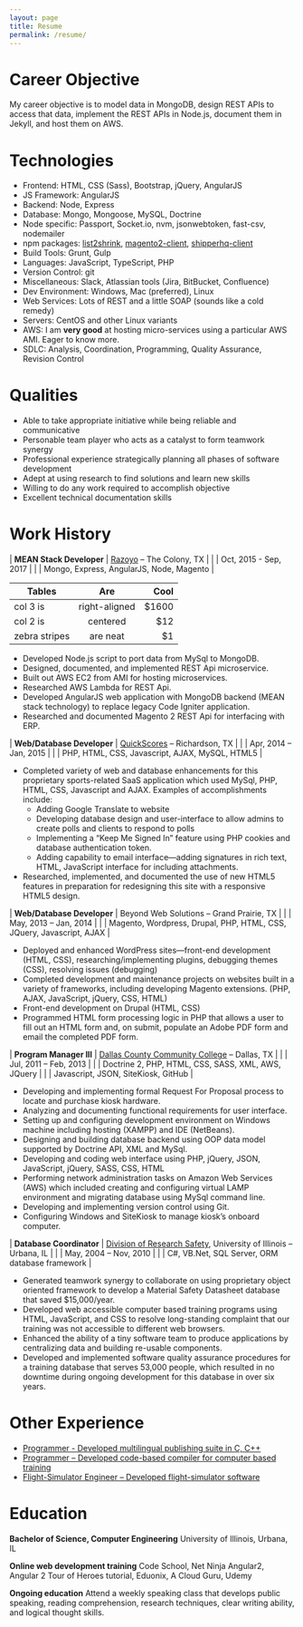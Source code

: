```yaml
---
layout: page
title: Resume 
permalink: /resume/
---
```


# Career Objective
  
My career objective is to model data in MongoDB, design REST APIs to access that data, implement the REST APIs in Node.js, document them in Jekyll, and host them on AWS.

# Technologies

* Frontend:		HTML, CSS (Sass), Bootstrap, jQuery, AngularJS
* JS Framework: AngularJS
* Backend:		Node, Express
* Database:		Mongo, Mongoose, MySQL, Doctrine
* Node specific:		Passport, Socket.io, nvm, jsonwebtoken, fast-csv, nodemailer
* npm packages: [list2shrink](https://www.npmjs.com/package/list2shrink), [magento2-client](https://www.npmjs.com/package/magento2-client), [shipperhq-client](https://www.npmjs.com/package/shipperhq-client)
* Build Tools:		Grunt, Gulp
* Languages:		JavaScript, TypeScript, PHP
* Version Control:	git
* Miscellaneous:	Slack, Atlassian tools (Jira, BitBucket, Confluence)
* Dev Environment:	Windows, Mac (preferred), Linux
* Web Services:		Lots of REST and a little SOAP (sounds like a cold remedy)
* Servers:		CentOS and other Linux variants
* AWS:   I am **very good** at hosting micro-services using a particular AWS AMI.  Eager to know more.
* SDLC:			Analysis, Coordination, Programming, Quality Assurance, Revision Control


# Qualities

* Able to take appropriate initiative while being reliable and communicative
* Personable team player who acts as a catalyst to form teamwork synergy
* Professional experience strategically planning all phases of software development
* Adept at using research to find solutions and learn new skills
* Willing to do any work required to accomplish objective
* Excellent technical documentation skills


# Work History

| __MEAN Stack Developer__ | [Razoyo](https://www.razoyo.com/) – The Colony, TX |
| | Oct, 2015 - Sep, 2017 |
| | Mongo, Express, AngularJS, Node, Magento |

| Tables        | Are           | Cool  |
| ------------- |:-------------:| -----:|
| col 3 is      | right-aligned | $1600 |
| col 2 is      | centered      |   $12 |
| zebra stripes | are neat      |    $1 |


* Developed Node.js script to port data from MySql to MongoDB.
* Designed, documented, and implemented REST Api microservice.
* Built out AWS EC2 from AMI for hosting microservices.
* Researched AWS Lambda for REST Api.
* Developed AngularJS web application with MongoDB backend (MEAN stack technology) to replace legacy Code Igniter application.
* Researched and documented Magento 2 REST Api for interfacing with ERP.

| __Web/Database Developer__ | [QuickScores](https://www.quickscores.com/) – Richardson, TX |
| | Apr, 2014 – Jan, 2015 |
| | PHP, HTML, CSS, Javascript, AJAX, MySQL, HTML5 |

* Completed variety of web and database enhancements for this proprietary sports-related SaaS application which used MySql, PHP, HTML, CSS, Javascript and AJAX.  Examples of accomplishments include:
  * Adding Google Translate to website
  * Developing database design and user-interface to allow admins to create polls and clients to respond to polls
  * Implementing a “Keep Me Signed In” feature using PHP cookies and database authentication token.
  * Adding capability to email interface—adding signatures in rich text, HTML, JavaScript interface for including attachments.
* Researched, implemented, and documented the use of new HTML5 features in preparation for redesigning this site with a responsive HTML5 design.

| __Web/Database Developer__ | Beyond Web Solutions – Grand Prairie, TX |
| | May, 2013 – Jan, 2014 |
| | Magento, Wordpress, Drupal, PHP, HTML, CSS, JQuery, Javascript, AJAX |

* Deployed and enhanced WordPress sites—front-end development (HTML, CSS), researching/implementing plugins, debugging themes (CSS), resolving issues (debugging)
* Completed development and maintenance projects on websites built in a variety of frameworks, including developing Magento extensions.  (PHP, AJAX, JavaScript, jQuery, CSS, HTML)
* Front-end development on Drupal (HTML, CSS)
* Programmed HTML form processing logic in PHP that allows a user to fill out an HTML form and, on submit, populate an Adobe PDF form and email the completed PDF form.

| __Program Manager III__ |  [Dallas County Community College](https://alt.dcccd.edu/Pages/default.aspx) – Dallas, TX |
| |  Jul, 2011 – Feb, 2013 |
| | Doctrine 2, PHP, HTML, CSS, SASS, XML, AWS, JQuery |
| | Javascript, JSON, SiteKiosk, GitHub |

* Developing and implementing formal Request For Proposal process to locate and purchase kiosk hardware.
* Analyzing and documenting functional requirements for user interface.
* Setting up and configuring development environment on Windows machine including hosting (XAMPP) and IDE (NetBeans).
* Designing and building database backend using OOP data model supported by Doctrine API, XML and MySql.
* Developing and coding web interface using PHP, jQuery, JSON, JavaScript, jQuery, SASS, CSS, HTML
* Performing network administration tasks on Amazon Web Services (AWS) which included creating and configuring virtual LAMP environment and migrating database using MySql command line.
* Developing and implementing version control using Git.
* Configuring Windows and SiteKiosk to manage kiosk’s onboard computer.

| __Database Coordinator__ | [Division of Research Safety](https://www.drs.illinois.edu/), University of Illinois – Urbana, IL |
| |  May, 2004 – Nov, 2010 |
| | C#, VB.Net, SQL Server, ORM database framework |

* Generated teamwork synergy to collaborate on using proprietary object oriented framework to develop a Material Safety Datasheet database that saved $15,000/year.
* Developed web accessible computer based training programs using HTML, JavaScript, and CSS to resolve long-standing complaint that our training was not accessible to different web browsers.
* Enhanced the ability of a tiny software team to produce applications by centralizing data and building re-usable components.
* Developed and implemented software quality assurance procedures for a training database that serves 53,000 people, which resulted in no downtime during ongoing development for this database in over six years.

# Other Experience

* [Programmer - Developed multilingual publishing suite in C, C++](https://www.jw.org/en/)
* [Programmer – Developed code-based compiler for computer based training](http://www.tencore.com/)
* [Flight-Simulator Engineer – Developed flight-simulator software](http://www.frasca.com/)

# Education

__Bachelor of Science, Computer Engineering__
University of Illinois, Urbana, IL

__Online web development training__
Code School, Net Ninja Angular2, Angular 2 Tour of Heroes tutorial, Eduonix, A Cloud Guru, Udemy

__Ongoing education__
Attend a weekly speaking class that develops public speaking, reading comprehension, research techniques, clear writing ability, and logical thought skills.

